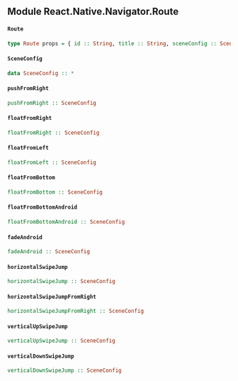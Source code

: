 ## Module React.Native.Navigator.Route

#### `Route`

``` purescript
type Route props = { id :: String, title :: String, sceneConfig :: SceneConfig, component :: ReactClass props, passProps :: Props }
```

#### `SceneConfig`

``` purescript
data SceneConfig :: *
```

#### `pushFromRight`

``` purescript
pushFromRight :: SceneConfig
```

#### `floatFromRight`

``` purescript
floatFromRight :: SceneConfig
```

#### `floatFromLeft`

``` purescript
floatFromLeft :: SceneConfig
```

#### `floatFromBottom`

``` purescript
floatFromBottom :: SceneConfig
```

#### `floatFromBottomAndroid`

``` purescript
floatFromBottomAndroid :: SceneConfig
```

#### `fadeAndroid`

``` purescript
fadeAndroid :: SceneConfig
```

#### `horizontalSwipeJump`

``` purescript
horizontalSwipeJump :: SceneConfig
```

#### `horizontalSwipeJumpFromRight`

``` purescript
horizontalSwipeJumpFromRight :: SceneConfig
```

#### `verticalUpSwipeJump`

``` purescript
verticalUpSwipeJump :: SceneConfig
```

#### `verticalDownSwipeJump`

``` purescript
verticalDownSwipeJump :: SceneConfig
```


